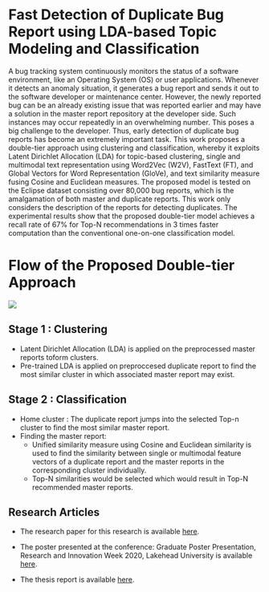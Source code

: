 # Fast Detection of Duplicate Bug Report using LDA-based Topic Modeling and Classification

A bug tracking system continuously monitors the status of a software environment, like an Operating System (OS) or user applications. Whenever it detects an anomaly situation, it generates a bug report and sends it out to the software developer or maintenance center. However, the newly reported bug can be an already existing issue that was reported earlier and may have a solution in the master report repository at the developer side. Such instances may occur repeatedly in an overwhelming number. This poses a big challenge to the developer. Thus, early detection of duplicate bug reports has become an extremely important task. This work proposes a double-tier approach using clustering and classification, whereby it exploits Latent Dirichlet Allocation (LDA) for topic-based clustering, single and multimodal text representation using Word2Vec (W2V), FastText (FT), and Global Vectors for Word Representation (GloVe), and text similarity measure fusing Cosine and Euclidean measures. The proposed model is tested on the Eclipse dataset consisting over 80,000 bug reports, which is the amalgamation of both master and duplicate reports. This work only considers the description of the reports for detecting duplicates. The experimental results show that the proposed double-tier model achieves a recall rate of 67% for Top-N recommendations in 3 times faster computation than the conventional one-on-one classification model. 

# Flow of the Proposed Double-tier Approach
![](/flow_diagram.png)

## Stage 1 : Clustering
  - Latent Dirichlet Allocation (LDA) is applied on the preprocessed master reports toform clusters.
  - Pre-trained LDA is applied on preproccesed duplicate report to find the most similar cluster in which associated master report may         exist.
## Stage 2 : Classification 
  - Home cluster : The duplicate report jumps into the selected Top-n cluster to find the most similar master report.
  - Finding the master report:
      * Unified similarity measure using Cosine and Euclidean similarity is used to find the similarity between single or                       multimodal feature vectors of a duplicate report and the master reports in the corresponding cluster individually.
      * Top-N similarities would be selected which would result in Top-N recommended master reports.
      
## Research Articles

- The research paper for this research is available [here](https://www.researchgate.net/publication/341605950_Fast_Detection_of_Duplicate_Bug_Reports_using_LDA-based_Topic_Modeling_and_Classification).

- The poster presented at the conference: Graduate Poster Presentation, Research and Innovation Week 2020, Lakehead University is available [here](https://www.researchgate.net/publication/339828638_Fast_Detection_of_Duplicate_Bug_Report_Using_LDA-Based_Clustering_and_Classification).

- The thesis report is available [here](https://www.researchgate.net/publication/341606135_Fast_Detection_of_Duplicate_Bug_Report_using_LDA-based_Topic_Modeling_and_Clustering).
